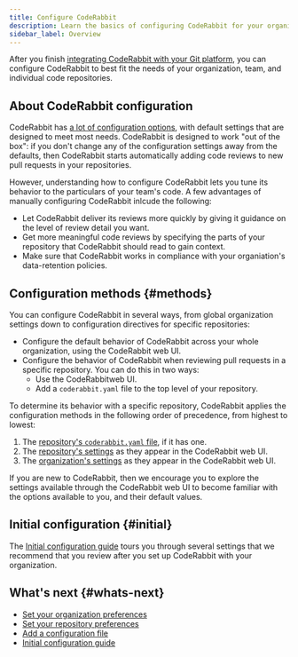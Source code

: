 ```yaml
---
title: Configure CodeRabbit
description: Learn the basics of configuring CodeRabbit for your organization.
sidebar_label: Overview
---
```


After you finish [integrating CodeRabbit with your Git platform](/platforms/),
you can configure CodeRabbit to best fit the needs of your organization, team,
and individual code repositories.

## About CodeRabbit configuration

CodeRabbit has [a lot of configuration options](/reference/configuration), with default settings that are designed to meet most needs. CodeRabbit is designed to work "out
of the box": if you don't change any of the
configuration settings away from the defaults, then CodeRabbit starts automatically
adding code reviews to new pull requests in your repositories.

However, understanding how to configure CodeRabbit lets you tune its behavior
to the particulars of your team's code. A few advantages of manually configuring
CodeRabbit inlcude the following:

- Let CodeRabbit deliver its reviews more quickly by giving it guidance on the level of review detail you want.
- Get more meaningful code reviews by specifying the parts of your repository that CodeRabbit should read to gain context.
- Make sure that CodeRabbit works in compliance with your organiation's data-retention policies.

## Configuration methods {#methods}

You can configure CodeRabbit in several ways, from global organization settings
down to configuration directives for specific repositories:

- Configure the default behavior of CodeRabbit
  across your whole organization, using the CodeRabbit web UI.
- Configure the behavior of CodeRabbit when reviewing pull requests in a specific repository. You can do this in two ways:
  - Use the CodeRabbitweb UI.
  - Add a `coderabbit.yaml` file to the top level of your repository.

To determine its behavior with a specific repository, CodeRabbit applies the configuration methods in the following order of precedence, from highest to lowest:

1. The [repository's `coderabbit.yaml` file](/getting-started/configure-coderabbit), if it has one.
1. The [repository's settings](/guides/repository-settings) as they appear in the CodeRabbit web UI.
1. The [organization's settings](/guides/organization-settings) as they appear in the CodeRabbit web UI.

If you are new to CodeRabbit, then we encourage you to explore the settings available through the CodeRabbit web UI
to become familiar with the options available to you, and their default values.

## Initial configuration {#initial}

The [Initial configuration guide](/guides/initial-configuration) tours you through several settings that we
recommend that you review after you set up CodeRabbit with your organization.

## What's next {#whats-next}

- [Set your organization preferences](/guides/organization-settings)
- [Set your repository preferences](/guides/repository-settings)
- [Add a configuration file](/getting-started/configure-coderabbit)
- [Initial configuration guide](/guides/initial-configuration)
